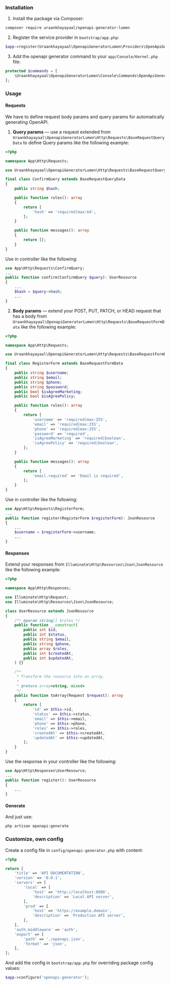 ### Installation

1. Install the package via Composer:
```bash
composer require uraankhayayaal/openapi-generator-lumen
```
2. Register the service provider in `bootstrap/app.php`:
```php
$app->register(Uraankhayayaal\OpenapiGeneratorLumen\Providers\OpenApiGeneratorProvider::class);
```
3. Add the openapi generator command to your `app/Console/Kernel.php` file:
```php
protected $commands = [
    \Uraankhayayaal\OpenapiGeneratorLumen\Console\Commands\OpenApiGeneratorCommand::class,
];
```

### Usage

#### Requests
We have to define request body params and query params for automatically generating OpenAPI.

1. **Query params** — use a request extended from `Uraankhayayaal\OpenapiGeneratorLumen\Http\Requests\BaseRequestQueryData` to define Query params like the following example:
```php
<?php

namespace App\Http\Requests;

use Uraankhayayaal\OpenapiGeneratorLumen\Http\Requests\BaseRequestQueryData;

final class ConfirmQuery extends BaseRequestQueryData
{
    public string $hash;

    public function rules(): array
    {
        return [
            'hash' => 'required|max:64',
        ];
    }

    public function messages(): array
    {
        return [];
    }
}
```
Use in controller like the following:
```php
use App\Http\Requests\ConfirmQuery;
...
public function confirm(ConfirmQuery $query): UserResource
{
    ...
    $hash = $query->hash;
    ...
}
```

2. **Body params** — extend your POST, PUT, PATCH, or HEAD request that has a body from `Uraankhayayaal\OpenapiGeneratorLumen\Http\Requests\BaseRequestFormData` like the following example:
```php
<?php

namespace App\Http\Requests;

use Uraankhayayaal\OpenapiGeneratorLumen\Http\Requests\BaseRequestFormData;

final class RegisterForm extends BaseRequestFormData
{
    public string $username;
    public string $email;
    public string $phone;
    public string $password;
    public bool $isAgreeMarketing;
    public bool $isAgreePolicy;

    public function rules(): array
    {
        return [
            'username' => 'required|max:255',
            'email' => 'required|max:255',
            'phone' => 'required|max:255',
            'password' => 'required',
            'isAgreeMarketing' => 'required|boolean',
            'isAgreePolicy' => 'required|boolean',
        ];
    }

    public function messages(): array
    {
        return [
            'email.required' => 'Email is required',
        ];
    }
}
```
Use in controller like the following:
```php
use App\Http\Requests\RegisterForm;
...
public function register(RegisterForm $registerForm): JsonResource
{
    ...
    $username = $registerForm->username;
    ...
}
```

#### Responses
Extend your responses from `Illuminate\Http\Resources\Json\JsonResource` like the following example:
```php
<?php

namespace App\Http\Responses;

use Illuminate\Http\Request;
use Illuminate\Http\Resources\Json\JsonResource;

class UserResource extends JsonResource
{
    /** @param string[] $roles */
    public function __construct(
        public int $id,
        public int $status,
        public string $email,
        public string $phone,
        public array $roles,
        public int $createdAt,
        public int $updatedAt,
    ) {}

    /**
     * Transform the resource into an array.
     *
     * @return array<string, mixed>
     */
    public function toArray(Request $request): array
    {
        return [
            'id' => $this->id,
            'status' => $this->status,
            'email' => $this->email,
            'phone' => $this->phone,
            'roles' => $this->roles,
            'createdAt' => $this->createdAt,
            'updatedAt' => $this->updatedAt,
        ];
    }
}
```
Use the response in your controller like the following:
```php
use App\Http\Responses\UserResource;
...
public function register(): UserResource
{
    ...
}
```

#### Generate
And just use:
```bash
php artisan openapi:generate
```

### Customize, own config
Create a config file in `config/openapi-generator.php` with content:
```php
<?php

return [
    'title' => 'API DOCUMENTATION',
    'version' => '0.0.1',
    'servers' => [
        'local' => [
            'host' => 'http://localhost:8000',
            'description' => 'Local API server',
        ],
        'prod' => [
            'host' => 'https://example.domain',
            'description' => 'Production API server',
        ],
    ],
    'auth_middleware' => 'auth',
    'export' => [
        'path' => './openapi.json',
        'format' => 'json',
    ],
];
```
And add the config in `bootstrap/app.php` for overriding package config values:
```php
$app->configure('openapi-generator');
```